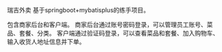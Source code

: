 瑞吉外卖
基于springboot+mybatisplus的练手项目。

包含商家后台和客户端。
商家后台通过账号密码登录，可以管理员工账号、菜品、套餐、分类。
客户端通过验证码登录，可以查看菜品和套餐、加入购物车、输入收货人地址信息并下单。
